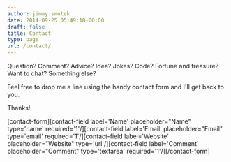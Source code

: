 ```yaml
---
author: jimmy.smutek
date: 2014-09-25 05:49:18+00:00
draft: false
title: Contact
type: page
url: /contact/
---
```


Question? Comment? Advice? Idea? Jokes? Code? Fortune and treasure? Want to chat? Something else?

Feel free to drop me a line using the handy contact form and I'll get back to you.  

Thanks!

 [contact-form][contact-field label='Name' placeholder="Name" type='name' required='1'/][contact-field label='Email' placeholder="Email" type='email' required='1'/][contact-field label='Website' placeholder="Website" type='url'/][contact-field label='Comment' placeholder="Comment" type='textarea' required='1'/][/contact-form] 
